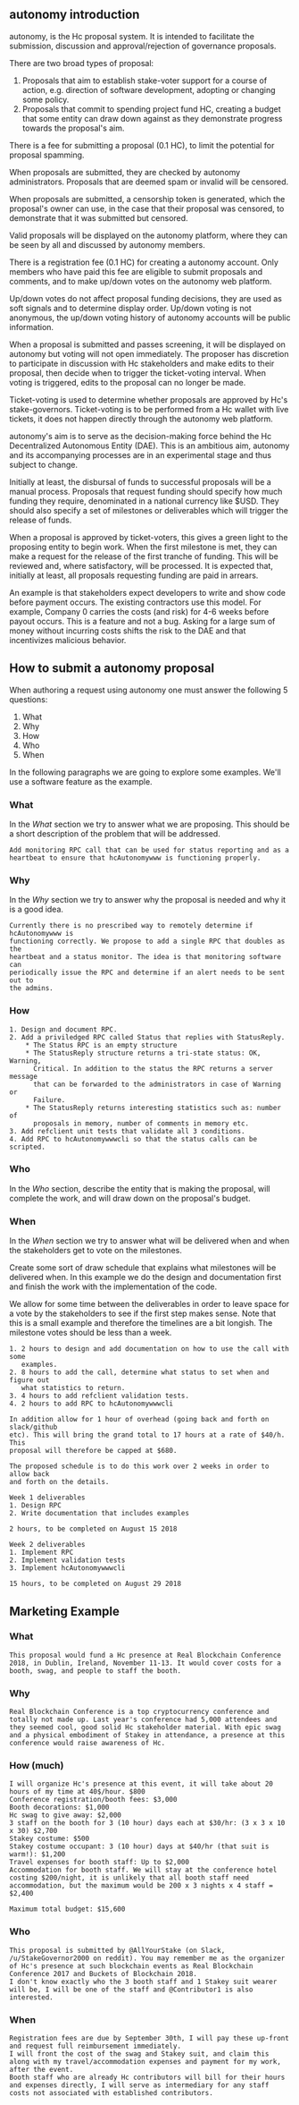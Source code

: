 ## autonomy introduction

autonomy, is the Hc proposal system. It is intended to facilitate the submission, discussion and approval/rejection of governance proposals. 

There are two broad types of proposal:
1. Proposals that aim to establish stake-voter support for a course of action, e.g. direction of software development, adopting or changing some policy.
2. Proposals that commit to spending project fund HC, creating a budget that some entity can draw down against as they demonstrate progress towards the proposal's aim.

There is a fee for submitting a proposal (0.1 HC), to limit the potential for proposal spamming.

When proposals are submitted, they are checked by autonomy administrators. Proposals that are deemed spam or invalid will be censored.

When proposals are submitted, a censorship token is generated, which the proposal's owner can use, in the case that their proposal was censored, to demonstrate that it was submitted but censored.

Valid proposals will be displayed on the autonomy platform, where they can be seen by all and discussed by autonomy members.

There is a registration fee (0.1 HC) for creating a autonomy account. Only members who have paid this fee are eligible to submit proposals and comments, and to make up/down votes on the autonomy web platform. 

Up/down votes do not affect proposal funding decisions, they are used as soft signals and to determine display order. Up/down voting is not anonymous, the up/down voting history of autonomy accounts will be public information.

When a proposal is submitted and passes screening, it will be displayed on autonomy but voting will not open immediately. The proposer has discretion to participate in discussion with Hc stakeholders and make edits to their proposal, then decide when to trigger the ticket-voting interval. When voting is triggered, edits to the proposal can no longer be made.

Ticket-voting is used to determine whether proposals are approved by Hc's stake-governors. Ticket-voting is to be performed  from a Hc wallet with live tickets, it does not happen directly through the autonomy web platform.

autonomy's aim is to serve as the decision-making force behind the Hc Decentralized Autonomous Entity (DAE). This is an ambitious aim, autonomy and its accompanying processes are in an experimental stage and thus subject to change.

Initially at least, the disbursal of funds to successful proposals will be a manual process. Proposals that request funding should specify how much funding they require, denominated in a national currency like $USD. They should also specify a set of milestones or deliverables which will trigger the release of funds.

When a proposal is approved by ticket-voters, this gives a green light to the proposing entity to begin work. When the first milestone is met, they can make a request for the release of the first tranche of funding. This will be reviewed and, where satisfactory, will be processed. It is expected that, initially at least, all proposals requesting funding are paid in arrears.

An example is that stakeholders expect developers to write and show code before payment occurs. The existing contractors use this model. For example, Company 0 carries the costs (and risk) for 4-6 weeks before payout occurs. This is a feature and not a bug.  Asking for a large sum of money without incurring costs shifts the risk to the DAE and that incentivizes malicious behavior.

## How to submit a autonomy proposal

When authoring a request using autonomy one must answer the following 5 questions:
1.  What
2.  Why
3.  How
4.  Who
5.  When

In the following paragraphs we are going to explore some examples. We'll use a
software feature as the example.

### What

In the *What* section we try to answer what we are proposing. This should be a
short description of the problem that will be addressed.

```
Add monitoring RPC call that can be used for status reporting and as a
heartbeat to ensure that hcAutonomywww is functioning properly.
```

### Why

In the *Why* section we try to answer why the proposal is needed and why it is
a good idea.

```
Currently there is no prescribed way to remotely determine if hcAutonomywww is
functioning correctly. We propose to add a single RPC that doubles as the
heartbeat and a status monitor. The idea is that monitoring software can
periodically issue the RPC and determine if an alert needs to be sent out to
the admins.
```

### How

```
1. Design and document RPC.
2. Add a priviledged RPC called Status that replies with StatusReply.
	* The Status RPC is an empty structure
	* The StatusReply structure returns a tri-state status: OK, Warning,
	  Critical. In addition to the status the RPC returns a server message
	  that can be forwarded to the administrators in case of Warning or
	  Failure.
	* The StatusReply returns interesting statistics such as: number of
	  proposals in memory, number of comments in memory etc.
3. Add refclient unit tests that validate all 3 conditions.
4. Add RPC to hcAutonomywwwcli so that the status calls can be scripted.
```

### Who

In the *Who* section, describe the entity that is making the proposal, will complete the work, and will draw down on the proposal's budget. 

### When

In the *When* section we try to answer what will be delivered when and when the
stakeholders get to vote on the milestones.

Create some sort of draw schedule that explains what milestones will be
delivered when. In this example we do the design and documentation first and
finish the work with the implementation of the code.

We allow for some time between the deliverables in order to leave space for a
vote by the stakeholders to see if the first step makes sense. Note that this
is a small example and therefore the timelines are a bit longish. The milestone
votes should be less than a week.

```
1. 2 hours to design and add documentation on how to use the call with some
   examples.
2. 8 hours to add the call, determine what status to set when and figure out
   what statistics to return.
3. 4 hours to add refclient validation tests.
4. 2 hours to add RPC to hcAutonomywwwcli

In addition allow for 1 hour of overhead (going back and forth on slack/github
etc). This will bring the grand total to 17 hours at a rate of $40/h. This
proposal will therefore be capped at $680.

The proposed schedule is to do this work over 2 weeks in order to allow back
and forth on the details.

Week 1 deliverables
1. Design RPC 
2. Write documentation that includes examples

2 hours, to be completed on August 15 2018

Week 2 deliverables
1. Implement RPC
2. Implement validation tests
3. Implement hcAutonomywwwcli

15 hours, to be completed on August 29 2018
```

## Marketing Example

###  What
```
This proposal would fund a Hc presence at Real Blockchain Conference 2018, in Dublin, Ireland, November 11-13. It would cover costs for a booth, swag, and people to staff the booth.
```
### Why
```
Real Blockchain Conference is a top cryptocurrency conference and totally not made up. Last year's conference had 5,000 attendees and they seemed cool, good solid Hc stakeholder material. With epic swag and a physical embodiment of Stakey in attendance, a presence at this conference would raise awareness of Hc.
```
### How (much)
```
I will organize Hc's presence at this event, it will take about 20 hours of my time at 40$/hour. $800
Conference registration/booth fees: $3,000
Booth decorations: $1,000
Hc swag to give away: $2,000
3 staff on the booth for 3 (10 hour) days each at $30/hr: (3 x 3 x 10 x 30) $2,700
Stakey costume: $500
Stakey costume occupant: 3 (10 hour) days at $40/hr (that suit is warm!): $1,200
Travel expenses for booth staff: Up to $2,000
Accommodation for booth staff. We will stay at the conference hotel costing $200/night, it is unlikely that all booth staff need accommodation, but the maximum would be 200 x 3 nights x 4 staff = $2,400

Maximum total budget: $15,600
```

### Who
```
This proposal is submitted by @AllYourStake (on Slack, /u/StakeGovernor2000 on reddit). You may remember me as the organizer of Hc's presence at such blockchain events as Real Blockchain Conference 2017 and Buckets of Blockchain 2018.
I don't know exactly who the 3 booth staff and 1 Stakey suit wearer will be, I will be one of the staff and @Contributor1 is also interested.
```

### When
```
Registration fees are due by September 30th, I will pay these up-front and request full reimbursement immediately.
I will front the cost of the swag and Stakey suit, and claim this along with my travel/accommodation expenses and payment for my work, after the event.
Booth staff who are already Hc contributors will bill for their hours and expenses directly, I will serve as intermediary for any staff costs not associated with established contributors.
```
